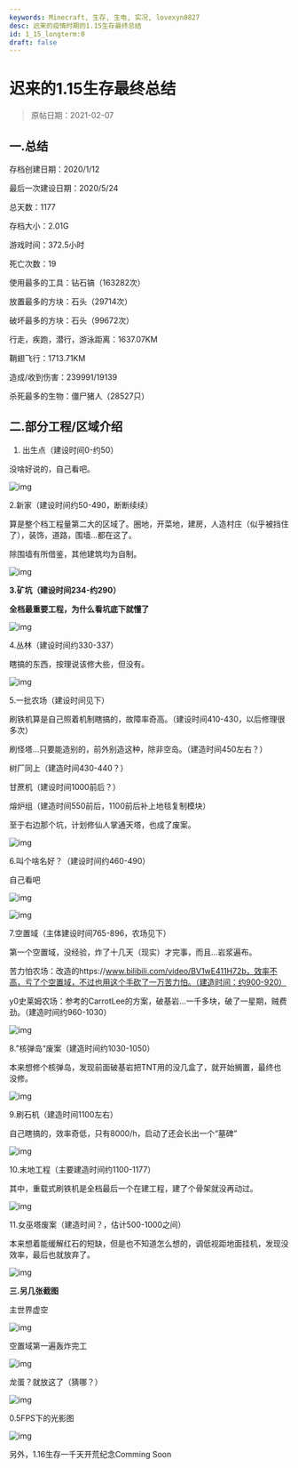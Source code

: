 ```yaml
---
keywords: Minecraft, 生存, 生电, 实况, lovexyn0827
desc: 迟来的疫情时期的1.15生存最终总结
id: 1_15_longterm:0
draft: false
---
```


# 迟来的1.15生存最终总结

> 原帖日期：2021-02-07

## 一.总结

存档创建日期：2020/1/12

最后一次建设日期：2020/5/24

总天数：1177

存档大小：2.01G

游戏时间：372.5小时

死亡次数：19

使用最多的工具：钻石镐（163282次）

放置最多的方块：石头（29714次）

破坏最多的方块：石头（99672次）

行走，疾跑，潜行，游泳距离：1637.07KM

鞘翅飞行：1713.71KM

造成/收到伤害：239991/19139

杀死最多的生物：僵尸猪人（28527只）

## 二.部分工程/区域介绍

1. 出生点（建设时间0-约50）

没啥好说的，自己看吧。

![img](https://lovexyn0827.github.io/0827-Public-Notes/1.16-Survival/media/FGVdDlLEProQbzJ.png)

2.新家（建设时间约50-490，断断续续）

算是整个档工程量第二大的区域了。圈地，开菜地，建房，人造村庄（似乎被挡住了），装饰，道路，围墙...都在这了。

除围墙有所借鉴，其他建筑均为自制。

![img](https://lovexyn0827.github.io/0827-Public-Notes/1.16-Survival/media/etDna7LIB8YMugl.png)

**3.矿坑（建设时间234-约290）**

**全档最重要工程，为什么看坑底下就懂了**

![img](https://lovexyn0827.github.io/0827-Public-Notes/1.16-Survival/media/t3gxwUX9OZ1GFbl.png)

4.丛林（建设时间约330-337）

瞎搞的东西，按理说该修大些，但没有。

![img](https://lovexyn0827.github.io/0827-Public-Notes/1.16-Survival/media/Mdl65SnCPU2hqy7.png)

5.一批农场（建设时间见下）

刷铁机算是自己照着机制瞎搞的，故障率奇高。（建设时间410-430，以后修理很多次）

刷怪塔...只要能造别的，前外别造这种，除非空岛。（建造时间450左右？）

树厂同上（建造时间430-440？）

甘蔗机（建设时间1000前后？）

熔炉组（建造时间550前后，1100前后补上地毯复制模块）

至于右边那个坑，计划修仙人掌通天塔，也成了废案。

![img](https://lovexyn0827.github.io/0827-Public-Notes/1.16-Survival/media/gDHxY47Oe2dqrM1.png)

6.叫个啥名好？（建设时间约460-490）

自己看吧

![img](https://lovexyn0827.github.io/0827-Public-Notes/1.16-Survival/media/poR4DexsGSw7dUf.png)

![img](https://lovexyn0827.github.io/0827-Public-Notes/1.16-Survival/media/mi593bzBDGlhEJI.png)

7.空置域（主体建设时间765-896，农场见下）

第一个空置域，没经验，炸了十几天（现实）才完事，而且...岩浆遍布。

苦力怕农场：改造的https://www.bilibili.com/video/BV1wE411H72b，效率不高，亏了个空置域，不过也用这个手砍了一万苦力怕。（建造时间：约900-920）

y0史莱姆农场：参考的CarrotLee的方案，破基岩...一千多块，破了一星期，贼费劲。（建造时间约960-1030）

![img](https://lovexyn0827.github.io/0827-Public-Notes/1.16-Survival/media/cmuiNYy4CwdvMIn.png)

8.”核弹岛“废案（建造时间约1030-1050）

本来想修个核弹岛，发现前面破基岩把TNT用的没几盒了，就开始搁置，最终也没修。

![img](https://lovexyn0827.github.io/0827-Public-Notes/1.16-Survival/media/7bO5VhXsBMgeRuH.png)

9.刷石机（建造时间1100左右）

自己瞎搞的，效率奇低，只有8000/h，启动了还会长出一个“墓碑”

![img](https://lovexyn0827.github.io/0827-Public-Notes/1.16-Survival/media/Um82pAYghMdOSv6.png)

10.末地工程（主要建造时间约1100-1177）

其中，重载式刷铁机是全档最后一个在建工程，建了个骨架就没再动过。

![img](https://lovexyn0827.github.io/0827-Public-Notes/1.16-Survival/media/hLd5OSyltRgX3pi.png)

11.女巫塔废案（建造时间？，估计500-1000之间）

本来想着能缓解红石的短缺，但是也不知道怎么想的，调低视距地面挂机，发现没效率，最后也就放弃了。

![img](https://lovexyn0827.github.io/0827-Public-Notes/1.16-Survival/media/BfVpcNkD4vJqPGR.png)

**三.另几张截图**

主世界虚空

![img](https://lovexyn0827.github.io/0827-Public-Notes/1.16-Survival/media/4FtXZ1dr9DsjMAg.png)

空置域第一遍轰炸完工

![img](https://lovexyn0827.github.io/0827-Public-Notes/1.16-Survival/media/j3ErWpi71sckfOq.png)

龙蛋？就放这了（猜哪？）

![img](https://lovexyn0827.github.io/0827-Public-Notes/1.16-Survival/media/WFxQ13zmMcHyKhZ.png)

0.5FPS下的光影图

![img](https://lovexyn0827.github.io/0827-Public-Notes/1.16-Survival/media/NT85VuCtdFRfShZ.png)

另外，1.16生存一千天开荒纪念Comming Soon